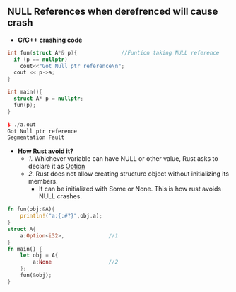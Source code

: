 ## NULL References when derefrenced will cause crash
- **C/C++ crashing code**
```c++
int fun(struct A*& p){              //Funtion taking NULL reference
  if (p == nullptr)
    cout<<"Got Null ptr reference\n";
  cout << p->a;
}

int main(){
  struct A* p = nullptr;
  fun(p);
}

$ ./a.out
Got Null ptr reference
Segmentation Fault
```
- **How Rust avoid it?**
  - _1._ Whichever variable can have NULL or other value, Rust asks to declare it as [Option<T>]()
  - _2._ Rust does not allow creating structure object without initializing its members.
    - It can be initialized with Some or None. This is how rust avoids NULL crashes.
```rust
fn fun(obj:&A){
    println!("a:{:#?}",obj.a);
}
struct A{
    a:Option<i32>,              //1
}
fn main() {
    let obj = A{
        a:None                  //2
    };
    fun(&obj);
}
```
